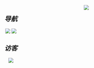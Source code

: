 <!-- 统计图 -->
<div>
  <img align="right" src="https://github-readme-stats.vercel.app/api?username=yyhhkya&show_icons=true&theme=dark&count_private=true">
</div>

<!-- 导航 -->
<h2 align='center'> <i>导航</h2>
<div align=center>
  <a herf="https://isyyo.com"><img src="https://img.shields.io/badge/主页-HiWer-blue">
  <a herf="https://blog.isyyo.com"><img src="https://img.shields.io/badge/博客-Wer%20Blog-brightgreen">
</div>

<!-- 访客 -->
<h2 align='center'> <i>访客</h2>
<div align=center><img src="https://profile-counter.glitch.me/yyhhkya/count.svg"></div>


